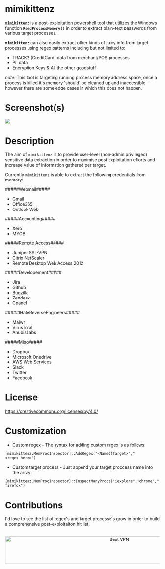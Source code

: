 # mimikittenz

**`mimikittenz`** is a post-exploitation powershell tool that utilizes the Windows function **`ReadProcessMemory()`** in order to extract plain-text passwords from various target processes.

**`mimikittenz`** can also easily extract other kinds of juicy info from target processes using regex patterns including but not limited to: 

- TRACK2 (CreditCard) data from merchant/POS processes
- PII data
- Encryption Keys & All the other goodstuff

*note*: This tool is targeting running process memory address space, once a process is killed it's memory 'should' be cleaned up and inaccessible however there are some edge cases in which this does not happen.

# Screenshot(s)

![](http://i.imgur.com/SXP84B5.png)


# Description

The aim of `mimikittenz` is to provide user-level (non-admin privileged) sensitive data extraction in order to maximise post exploitation efforts and increase value of information gathered per target.

Currently `mimikittenz` is able to extract the following credentials from memory: 

#####Webmail#####

- Gmail
- Office365
- Outlook Web

#####Accounting#####

- Xero
- MYOB

#####Remote Access#####

- Juniper SSL-VPN
- Citrix NetScaler
- Remote Desktop Web Access 2012

#####Developement#####

- Jira
- Github
- Bugzilla
- Zendesk
- Cpanel

#####IHateReverseEngineers#####

- Malwr
- VirusTotal
- AnubisLabs

#####Misc#####

- Dropbox
- Microsoft Onedrive
- AWS Web Services
- Slack
- Twitter
- Facebook


# License 

https://creativecommons.org/licenses/by/4.0/

# Customization

- Custom regex - The syntax for adding custom regex is as follows: 

`[mimikittenz.MemProcInspector]::AddRegex("<NameOfTarget>","<regex_here>")`

- Custom target process - Just append your target proccess name into the array:

`[mimikittenz.MemProcInspector]::InspectManyProcs("iexplore","chrome","firefox")`
# Contributions

I'd love to see the list of regex's and target processe's grow in order to build a comprehensive post-exploitaiton hit list.




</BR>

<!-- Banner -->
<div align="center">
<a href="https://www.purevpn.com/order-now.php?aff=44922&amp;a_bid=bbd0f893" target="_blank" ><img src="https://affiliates.purevpn.com/accounts/default1/6hb82wqa2l/bbd0f893.jpg" alt="Best VPN" title="Best VPN" width="728" height="90" /></a>
</BR></BR>
</div>


